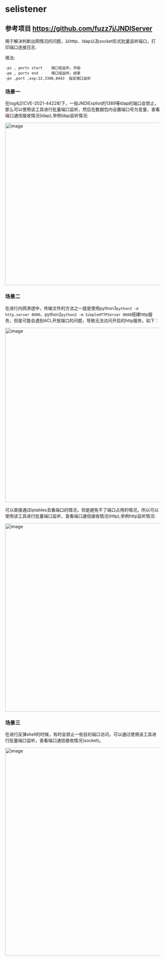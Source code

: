 # selistener
## 参考项目 https://github.com/fuzz7j/JNDIServer

用于解决判断出网情况的问题，以http、ldap以及socket形式批量监听端口，打印端口连接日志.

用法:

```
-ps , ports start    端口组监听，开始
-pe , ports end      端口组监听，结束
-pn ,port ,exp:22,3306,8443  指定端口监听
```



### 场景一

在log4j2(CVE-2021-44228)下，一般JNDIExpliot的1389等ldap的端口会禁止，那么可以使用该工具进行批量端口监听，然后在数据包内设置端口号为变量，查看端口通信接收情况(ldap),举例ldap监听情况:

<img width="529" alt="image" src="https://user-images.githubusercontent.com/48286013/212856092-7b326382-9116-48b8-93c8-77eac229c6e7.png">


### 场景二

在进行内网渗透中，传输文件的方法之一就是使用python3`python3 -m http.server 8000`、python2`python2 -m SimpleHTTPServer 8000`搭建http服务，但是可能会遇到ACL开放端口的问题，导致无法访问开启的http服务，如下：

<img width="568" alt="image" src="https://user-images.githubusercontent.com/48286013/212814647-881e705a-5b96-4ab7-830b-ecaa2c6bf7bc.png">

可以直接通过iptables去看端口的情况，但是避免不了端口占用的情况，所以可以使用该工具进行批量端口监听，查看端口通信接收情况(http),举例http监听情况:

<img width="613" alt="image" src="https://user-images.githubusercontent.com/48286013/212856583-f43dbb7e-2ce4-446d-92d5-5c7c3da322fd.png">


### 场景三

在进行反弹shell的时候，有时会禁止一些目的端口访问，可以通过使用该工具进行批量端口监听，查看端口通信接收情况(socket)。

<img width="677" alt="image" src="https://user-images.githubusercontent.com/48286013/212856726-342c12e5-b1e9-4a6d-a47c-04b91a8785c1.png">
